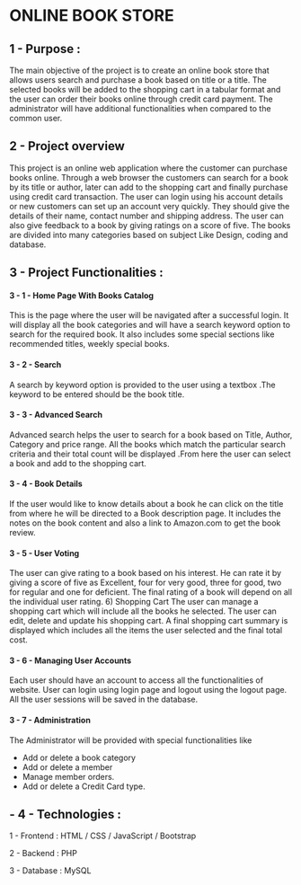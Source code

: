 # ONLINE BOOK STORE

##  1 - Purpose :

The main objective of the project is to create an online book store that allows users search and purchase a book based on title or a title.
The selected books will be added to the shopping cart in a tabular format and the user can order their books online through credit card payment.
The administrator will have additional functionalities when compared to the common user.

##  2 - Project overview

This project is an online web application where the customer can purchase books online. Through a web browser the customers can search for a book by its title or author, later can add to the shopping cart and finally purchase using credit card transaction. The user can login using his account details or new customers can set up an account very quickly. They should give the details of their name, contact number and shipping address. The user can also give feedback to a book by giving ratings on a score of five. The books are divided into many categories based on subject Like Design, coding and database.

##  3 - Project Functionalities :

#### 3 - 1 - Home Page With Books Catalog

This is the page where the user will be navigated after a successful login. It will display all the book categories and will have a search keyword
option to search for the required book. It also includes some special sections like recommended titles, weekly special books.

#### 3 - 2 - Search

A search by keyword option is provided to the user using a textbox .The keyword to be entered should be the book title.

#### 3 - 3 - Advanced Search

Advanced search helps the user to search for a book based on Title, Author, Category and price range. All the books which match the particular search criteria and their total count will be displayed .From here the user can select a book and add to the shopping cart.

#### 3 - 4 - Book Details

If the user would like to know details about a book he can click on the title from where he will be directed to a Book description page. It includes the notes on the book content and also a link to Amazon.com to get the book review.

#### 3 - 5 - User Voting

The user can give rating to a book based on his interest. He can rate it by giving a score of five as Excellent, four for very good, three for good, two for regular and one for deficient. The final rating of a book will depend on all the individual user rating. 6) Shopping Cart The user can manage a shopping cart which will include all the books he selected. The user can edit, delete and update his shopping cart. A final shopping cart summary is
displayed which includes all the items the user selected and the final total cost.

#### 3 - 6 - Managing User Accounts

Each user should have an account to access all the functionalities of website. User can login using login page and logout using the logout page. All the user sessions will be saved in the database.

#### 3 - 7 - Administration

The Administrator will be provided with special functionalities like
- Add or delete a book category
- Add or delete a member
- Manage member orders.
- Add or delete a Credit Card type.

## - 4 - Technologies :

1 - Frontend : HTML / CSS / JavaScript / Bootstrap

2 - Backend : PHP

3 - Database : MySQL
